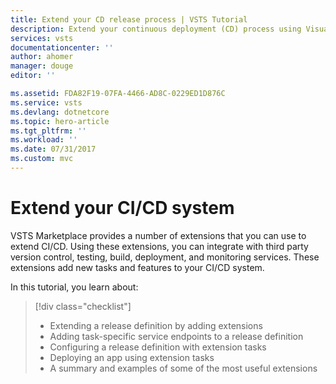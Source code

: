 ```yaml
---
title: Extend your CD release process | VSTS Tutorial
description: Extend your continuous deployment (CD) process using Visual Studio Team Services
services: vsts
documentationcenter: ''
author: ahomer
manager: douge
editor: ''

ms.assetid: FDA82F19-07FA-4466-AD8C-0229ED1D876C
ms.service: vsts
ms.devlang: dotnetcore
ms.topic: hero-article
ms.tgt_pltfrm: ''
ms.workload: ''
ms.date: 07/31/2017
ms.custom: mvc
---
```


# Extend your CI/CD system

VSTS Marketplace provides a number of extensions that you can use to extend CI/CD. Using these extensions, you can integrate with third party version control, testing, build, deployment, and monitoring services. These extensions add new tasks and features to your CI/CD system.

In this tutorial, you learn about:

> [!div class="checklist"]
> * Extending a release definition by adding extensions
> * Adding task-specific service endpoints to a release definition
> * Configuring a release definition with extension tasks
> * Deploying an app using extension tasks
> * A summary and examples of some of the most useful extensions

<!--

[!INCLUDE [include](_shared/build-prerequisites.md)]

This tutorial requires you to have completed the tutorial 
[Define your continuous integration (CI) build process](define-ci-build-process.md)
first. This tutorial extends that one by using the same set of build artifacts
from the build definition. You also need an Azure App Services website where you will deploy the app.

[!INCLUDE [create-azure-web-app-portal](../../deploy-azure/_shared/create-azure-web-app-portal.md)]

## Select and install an extension

## Use the extension

[TBD - Awaiting decision on which extension to use]

## Update your code to create a new release

[!INCLUDE [change-aspnet-core-code](../apps/_shared/change-aspnet-core-code.md)]

## Monitor the deployment

Open the **Releases** page from the **Build &amp; Release** hub.

Wait a few minutes for the build to complete and the release to start.

Refresh the page and, when it appears, select the new release

Open the release summary from the shortcut menu.

Open **Logs** tab and watch deployment of the release. 

Open **Summary** tab, view results

Choose environment name, drill down each environment.

-->
